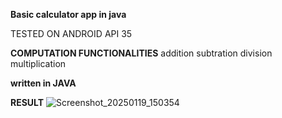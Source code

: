 **Basic calculator app in java**

TESTED ON ANDROID API 35

**COMPUTATION FUNCTIONALITIES**
addition
subtration
division
multiplication

**written in JAVA**

**RESULT**
![Screenshot_20250119_150354](https://github.com/user-attachments/assets/c8bb40e2-1550-4126-9c6c-2bc945dd98e1)
